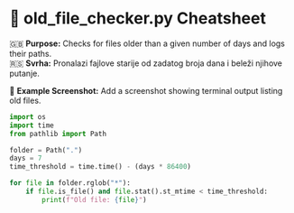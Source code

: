 # 🧹 old_file_checker.py Cheatsheet

🇬🇧 **Purpose:** Checks for files older than a given number of days and logs their paths.  
🇷🇸 **Svrha:** Pronalazi fajlove starije od zadatog broja dana i beleži njihove putanje.

📌 **Example Screenshot:** Add a screenshot showing terminal output listing old files.

```python
import os
import time
from pathlib import Path

folder = Path(".")
days = 7
time_threshold = time.time() - (days * 86400)

for file in folder.rglob("*"):
    if file.is_file() and file.stat().st_mtime < time_threshold:
        print(f"Old file: {file}")
```
